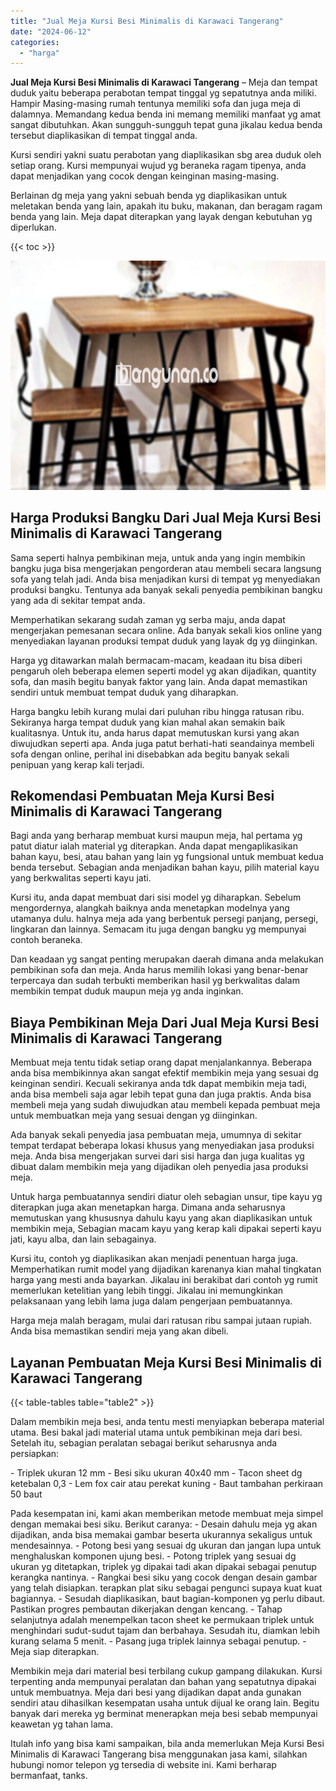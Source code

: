 ```yaml
---
title: "Jual Meja Kursi Besi Minimalis di Karawaci Tangerang"
date: "2024-06-12"
categories: 
  - "harga"
---
```


**Jual Meja Kursi Besi Minimalis di Karawaci Tangerang** – Meja dan tempat duduk yaitu beberapa perabotan tempat tinggal yg sepatutnya anda miliki. Hampir Masing-masing rumah tentunya memiliki sofa dan juga meja di dalamnya. Memandang kedua benda ini memang memiliki manfaat yg amat sangat dibutuhkan. Akan sungguh-sungguh tepat guna jikalau kedua benda tersebut diaplikasikan di tempat tinggal anda.

Kursi sendiri yakni suatu perabotan yang diaplikasikan sbg area duduk oleh setiap orang. Kursi mempunyai wujud yg beraneka ragam tipenya, anda dapat menjadikan yang cocok dengan keinginan masing-masing.

Berlainan dg meja yang yakni sebuah benda yg diaplikasikan untuk meletakan benda yang lain, apakah itu buku, makanan, dan beragam ragam benda yang lain. Meja dapat diterapkan yang layak dengan kebutuhan yg diperlukan.

{{< toc >}}

![Jual Meja Kursi Besi Minimalis di Karawaci Tangerang](/images/jual-meja-besi-murah07.png)

## Harga Produksi Bangku Dari Jual Meja Kursi Besi Minimalis di Karawaci Tangerang

Sama seperti halnya pembikinan meja, untuk anda yang ingin membikin bangku juga bisa mengerjakan pengorderan atau membeli secara langsung sofa yang telah jadi. Anda bisa menjadikan kursi di tempat yg menyediakan produksi bangku. Tentunya ada banyak sekali penyedia pembikinan bangku yang ada di sekitar tempat anda.

Memperhatikan sekarang sudah zaman yg serba maju, anda dapat mengerjakan pemesanan secara online. Ada banyak sekali kios online yang menyediakan layanan produksi tempat duduk yang layak dg yg diinginkan.

Harga yg ditawarkan malah bermacam-macam, keadaan itu bisa diberi pengaruh oleh beberapa elemen seperti model yg akan dijadikan, quantity sofa, dan masih begitu banyak faktor yang lain. Anda dapat memastikan sendiri untuk membuat tempat duduk yang diharapkan.

Harga bangku lebih kurang mulai dari puluhan ribu hingga ratusan ribu. Sekiranya harga tempat duduk yang kian mahal akan semakin baik kualitasnya. Untuk itu, anda harus dapat memutuskan kursi yang akan diwujudkan seperti apa. Anda juga patut berhati-hati seandainya membeli sofa dengan online, perihal ini disebabkan ada begitu banyak sekali penipuan yang kerap kali terjadi.

## Rekomendasi Pembuatan Meja Kursi Besi Minimalis di Karawaci Tangerang

Bagi anda yang berharap membuat kursi maupun meja, hal pertama yg patut diatur ialah material yg diterapkan. Anda dapat mengaplikasikan bahan kayu, besi, atau bahan yang lain yg fungsional untuk membuat kedua benda tersebut. Sebagian anda menjadikan bahan kayu, pilih material kayu yang berkwalitas seperti kayu jati.

Kursi itu, anda dapat membuat dari sisi model yg diharapkan. Sebelum mengordernya, alangkah baiknya anda menetapkan modelnya yang utamanya dulu. halnya meja ada yang berbentuk persegi panjang, persegi, lingkaran dan lainnya. Semacam itu juga dengan bangku yg mempunyai contoh beraneka.

Dan keadaan yg sangat penting merupakan daerah dimana anda melakukan pembikinan sofa dan meja. Anda harus memilih lokasi yang benar-benar terpercaya dan sudah terbukti memberikan hasil yg berkwalitas dalam membikin tempat duduk maupun meja yg anda inginkan.

## Biaya Pembikinan Meja Dari Jual Meja Kursi Besi Minimalis di Karawaci Tangerang

Membuat meja tentu tidak setiap orang dapat menjalankannya. Beberapa anda bisa membikinnya akan sangat efektif membikin meja yang sesuai dg keinginan sendiri. Kecuali sekiranya anda tdk dapat membikin meja tadi, anda bisa membeli saja agar lebih tepat guna dan juga praktis. Anda bisa membeli meja yang sudah diwujudkan atau membeli kepada pembuat meja untuk membuatkan meja yang sesuai dengan yg diinginkan.

Ada banyak sekali penyedia jasa pembuatan meja, umumnya di sekitar tempat terdapat beberapa lokasi khusus yang menyediakan jasa produksi meja. Anda bisa mengerjakan survei dari sisi harga dan juga kualitas yg dibuat dalam membikin meja yang dijadikan oleh penyedia jasa produksi meja.

Untuk harga pembuatannya sendiri diatur oleh sebagian unsur, tipe kayu yg diterapkan juga akan menetapkan harga. Dimana anda seharusnya memutuskan yang khususnya dahulu kayu yang akan diaplikasikan untuk membikin meja, Sebagian macam kayu yang kerap kali dipakai seperti kayu jati, kayu alba, dan lain sebagainya.

Kursi itu, contoh yg diaplikasikan akan menjadi penentuan harga juga. Memperhatikan rumit model yang dijadikan karenanya kian mahal tingkatan harga yang mesti anda bayarkan. Jikalau ini berakibat dari contoh yg rumit memerlukan ketelitian yang lebih tinggi. Jikalau ini memungkinkan pelaksanaan yang lebih lama juga dalam pengerjaan pembuatannya.

Harga meja malah beragam, mulai dari ratusan ribu sampai jutaan rupiah. Anda bisa memastikan sendiri meja yang akan dibeli.

## Layanan Pembuatan Meja Kursi Besi Minimalis di Karawaci Tangerang

{{< table-tables table="table2" >}}

Dalam membikin meja besi, anda tentu mesti menyiapkan beberapa material utama. Besi bakal jadi material utama untuk pembikinan meja dari besi. Setelah itu, sebagian peralatan sebagai berikut seharusnya anda persiapkan:

\- Triplek ukuran 12 mm - Besi siku ukuran 40x40 mm - Tacon sheet dg ketebalan 0,3 - Lem fox cair atau perekat kuning - Baut tambahan perkiraan 50 baut

Pada kesempatan ini, kami akan memberikan metode membuat meja simpel dengan memakai besi siku. Berikut caranya: - Desain dahulu meja yg akan dijadikan, anda bisa memakai gambar beserta ukurannya sekaligus untuk mendesainnya. - Potong besi yang sesuai dg ukuran dan jangan lupa untuk menghaluskan komponen ujung besi. - Potong triplek yang sesuai dg ukuran yg ditetapkan, triplek yg dipakai tadi akan dipakai sebagai penutup kerangka nantinya. - Rangkai besi siku yang cocok dengan desain gambar yang telah disiapkan. terapkan plat siku sebagai pengunci supaya kuat kuat bagiannya. - Sesudah diaplikasikan, baut bagian-komponen yg perlu dibaut. Pastikan progres pembautan dikerjakan dengan kencang. - Tahap selanjutnya adalah menempelkan tacon sheet ke permukaan triplek untuk menghindari sudut-sudut tajam dan berbahaya. Sesudah itu, diamkan lebih kurang selama 5 menit. - Pasang juga triplek lainnya sebagai penutup. - Meja siap diterapkan.

Membikin meja dari material besi terbilang cukup gampang dilakukan. Kursi terpenting anda mempunyai peralatan dan bahan yang sepatutnya dipakai untuk membuatnya. Meja dari besi yang dijadikan dapat anda gunakan sendiri atau dihasilkan kesempatan usaha untuk dijual ke orang lain. Begitu banyak dari mereka yg berminat menerapkan meja besi sebab mempunyai keawetan yg tahan lama.

Itulah info yang bisa kami sampaikan, bila anda memerlukan Meja Kursi Besi Minimalis di Karawaci Tangerang bisa menggunakan jasa kami, silahkan hubungi nomor telepon yg tersedia di website ini. Kami berharap bermanfaat, tanks.
